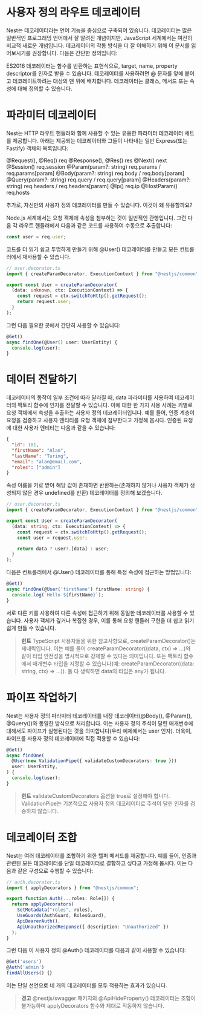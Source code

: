 # 사용자 정의 라우트 데코레이터

Nest는 데코레이터라는 언어 기능을 중심으로 구축되어 있습니다. 데코레이터는 많은 일반적인 프로그래밍 언어에서 잘 알려진 개념이지만, JavaScript 세계에서는 여전히 비교적 새로운 개념입니다. 데코레이터의 작동 방식을 더 잘 이해하기 위해 이 문서를 읽어보시기를 권장합니다. 다음은 간단한 정의입니다:

ES2016 데코레이터는 함수를 반환하는 표현식으로, target, name, property descriptor를 인자로 받을 수 있습니다. 데코레이터를 사용하려면 @ 문자를 앞에 붙이고 데코레이트하려는 대상의 맨 위에 배치합니다. 데코레이터는 클래스, 메서드 또는 속성에 대해 정의할 수 있습니다.

# 파라미터 데코레이터

Nest는 HTTP 라우트 핸들러와 함께 사용할 수 있는 유용한 파라미터 데코레이터 세트를 제공합니다. 아래는 제공되는 데코레이터와 그들이 나타내는 일반 Express(또는 Fastify) 객체의 목록입니다:

@Request(), @Req() req
@Response(), @Res() res
@Next() next
@Session() req.session
@Param(param?: string) req.params / req.params[param]
@Body(param?: string) req.body / req.body[param]
@Query(param?: string) req.query / req.query[param]
@Headers(param?: string) req.headers / req.headers[param]
@Ip() req.ip
@HostParam() req.hosts

추가로, 자신만의 사용자 정의 데코레이터를 만들 수 있습니다. 이것이 왜 유용할까요?

Node.js 세계에서는 요청 객체에 속성을 첨부하는 것이 일반적인 관행입니다. 그런 다음 각 라우트 핸들러에서 다음과 같은 코드를 사용하여 수동으로 추출합니다:

```typescript
const user = req.user;
```

코드를 더 읽기 쉽고 투명하게 만들기 위해 @User() 데코레이터를 만들고 모든 컨트롤러에서 재사용할 수 있습니다.

```typescript
// user.decorator.ts
import { createParamDecorator, ExecutionContext } from "@nestjs/common";

export const User = createParamDecorator(
  (data: unknown, ctx: ExecutionContext) => {
    const request = ctx.switchToHttp().getRequest();
    return request.user;
  }
);
```

그런 다음 필요한 곳에서 간단히 사용할 수 있습니다:

```typescript
@Get()
async findOne(@User() user: UserEntity) {
  console.log(user);
}
```

# 데이터 전달하기

데코레이터의 동작이 일부 조건에 따라 달라질 때, data 파라미터를 사용하여 데코레이터의 팩토리 함수에 인자를 전달할 수 있습니다. 이에 대한 한 가지 사용 사례는 키별로 요청 객체에서 속성을 추출하는 사용자 정의 데코레이터입니다. 예를 들어, 인증 계층이 요청을 검증하고 사용자 엔티티를 요청 객체에 첨부한다고 가정해 봅시다. 인증된 요청에 대한 사용자 엔티티는 다음과 같을 수 있습니다:

```json
{
  "id": 101,
  "firstName": "Alan",
  "lastName": "Turing",
  "email": "alan@email.com",
  "roles": ["admin"]
}
```

속성 이름을 키로 받아 해당 값이 존재하면 반환하는(존재하지 않거나 사용자 객체가 생성되지 않은 경우 undefined를 반환) 데코레이터를 정의해 보겠습니다.

```typescript
// user.decorator.ts
import { createParamDecorator, ExecutionContext } from "@nestjs/common";

export const User = createParamDecorator(
  (data: string, ctx: ExecutionContext) => {
    const request = ctx.switchToHttp().getRequest();
    const user = request.user;

    return data ? user?.[data] : user;
  }
);
```

다음은 컨트롤러에서 @User() 데코레이터를 통해 특정 속성에 접근하는 방법입니다:

```typescript
@Get()
async findOne(@User('firstName') firstName: string) {
  console.log(`Hello ${firstName}`);
}
```

서로 다른 키를 사용하여 다른 속성에 접근하기 위해 동일한 데코레이터를 사용할 수 있습니다. 사용자 객체가 깊거나 복잡한 경우, 이를 통해 요청 핸들러 구현을 더 쉽고 읽기 쉽게 만들 수 있습니다.

> **힌트**
> TypeScript 사용자들을 위한 참고사항으로, createParamDecorator<T>()는 제네릭입니다. 이는 예를 들어 createParamDecorator<string>((data, ctx) => ...)와 같이 타입 안전성을 명시적으로 강제할 수 있다는 의미입니다. 또는 팩토리 함수에서 매개변수 타입을 지정할 수 있습니다(예: createParamDecorator((data: string, ctx) => ...)). 둘 다 생략하면 data의 타입은 any가 됩니다.

# 파이프 작업하기

Nest는 사용자 정의 파라미터 데코레이터를 내장 데코레이터(@Body(), @Param(), @Query())와 동일한 방식으로 처리합니다. 이는 사용자 정의 주석이 달린 매개변수에 대해서도 파이프가 실행된다는 것을 의미합니다(우리 예제에서는 user 인자). 더욱이, 파이프를 사용자 정의 데코레이터에 직접 적용할 수 있습니다:

```typescript
@Get()
async findOne(
  @User(new ValidationPipe({ validateCustomDecorators: true }))
  user: UserEntity,
) {
  console.log(user);
}
```

> **힌트**
> validateCustomDecorators 옵션을 true로 설정해야 합니다. ValidationPipe는 기본적으로 사용자 정의 데코레이터로 주석이 달린 인자를 검증하지 않습니다.

# 데코레이터 조합

Nest는 여러 데코레이터를 조합하기 위한 헬퍼 메서드를 제공합니다. 예를 들어, 인증과 관련된 모든 데코레이터를 단일 데코레이터로 결합하고 싶다고 가정해 봅시다. 이는 다음과 같은 구성으로 수행할 수 있습니다:

```typescript
// auth.decorator.ts
import { applyDecorators } from "@nestjs/common";

export function Auth(...roles: Role[]) {
  return applyDecorators(
    SetMetadata("roles", roles),
    UseGuards(AuthGuard, RolesGuard),
    ApiBearerAuth(),
    ApiUnauthorizedResponse({ description: "Unauthorized" })
  );
}
```

그런 다음 이 사용자 정의 @Auth() 데코레이터를 다음과 같이 사용할 수 있습니다:

```typescript
@Get('users')
@Auth('admin')
findAllUsers() {}
```

이는 단일 선언으로 네 개의 데코레이터를 모두 적용하는 효과가 있습니다.

> **경고**
> @nestjs/swagger 패키지의 @ApiHideProperty() 데코레이터는 조합이 불가능하며 applyDecorators 함수와 제대로 작동하지 않습니다.
